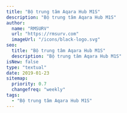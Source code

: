 ```yaml
---
title: "Bộ trung tâm Aqara Hub M1S"
description: "Bộ trung tâm Aqara Hub M1S"
author:
  name: "RMSURV"
  url: "https://rmsurv.com"
  imageUrl: "/icons/black-logo.svg"
seo:
  title: "Bộ trung tâm Aqara Hub M1S"
  description: "Bộ trung tâm Aqara Hub M1S"
isNew: false
type: "textual"
date: 2019-01-23
sitemap:
  priority: 0.7
  changefreq: "weekly"
tags:
  - "Bộ trung tâm Aqara Hub M1S"
---
```

